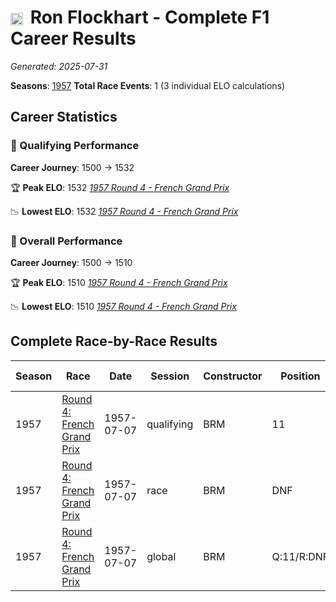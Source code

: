 # <img src="https://upload.wikimedia.org/wikipedia/commons/thumb/8/83/Flag_of_the_United_Kingdom_%283-5%29.svg/512px-Flag_of_the_United_Kingdom_%283-5%29.svg.png?20250726143817" alt="United Kingdom" width="20" height="auto" style="vertical-align: middle; margin-right: 5px;" onerror="this.outerHTML='🇬🇧'; this.style.marginRight='5px';"/> Ron Flockhart - Complete F1 Career Results

*Generated: 2025-07-31*

**Seasons**: [1957](../seasons/1957-season-report)
**Total Race Events**: 1 (3 individual ELO calculations)

## Career Statistics

### 🏁 Qualifying Performance
**Career Journey**: 1500 → 1532

🏆 **Peak ELO**: 1532
   *[1957 Round 4 - French Grand Prix](../seasons/1957-season-report#round-4-french-grand-prix)*

📉 **Lowest ELO**: 1532
   *[1957 Round 4 - French Grand Prix](../seasons/1957-season-report#round-4-french-grand-prix)*

### 🌟 Overall Performance
**Career Journey**: 1500 → 1510

🏆 **Peak ELO**: 1510
   *[1957 Round 4 - French Grand Prix](../seasons/1957-season-report#round-4-french-grand-prix)*

📉 **Lowest ELO**: 1510
   *[1957 Round 4 - French Grand Prix](../seasons/1957-season-report#round-4-french-grand-prix)*


## Complete Race-by-Race Results

| Season | Race | Date | Session | Constructor | Position | Starting ELO | ELO Change | Final ELO | Teammate |
|--------|------|------|---------|-------------|----------|--------------|------------|-----------|----------|
| 1957 | [Round 4: French Grand Prix](../seasons/1957-season-report#round-4-french-grand-prix) | 1957-07-07 | qualifying | BRM | 11 | 1500 | +32 | 1532 | <img src="https://upload.wikimedia.org/wikipedia/commons/a/a4/Flag_of_the_United_States.svg" alt="United States" width="20" height="auto" style="vertical-align: middle; margin-right: 5px;" onerror="this.outerHTML='🇺🇸'; this.style.marginRight='5px';"/> Herbert MacKay-Fraser |
| 1957 | [Round 4: French Grand Prix](../seasons/1957-season-report#round-4-french-grand-prix) | 1957-07-07 | race | BRM | DNF | 1500 | N/A | 1500 | <img src="https://upload.wikimedia.org/wikipedia/commons/a/a4/Flag_of_the_United_States.svg" alt="United States" width="20" height="auto" style="vertical-align: middle; margin-right: 5px;" onerror="this.outerHTML='🇺🇸'; this.style.marginRight='5px';"/> Herbert MacKay-Fraser |
| 1957 | [Round 4: French Grand Prix](../seasons/1957-season-report#round-4-french-grand-prix) | 1957-07-07 | global | BRM | Q:11/R:DNF | 1500 | +10 | 1510 | <img src="https://upload.wikimedia.org/wikipedia/commons/a/a4/Flag_of_the_United_States.svg" alt="United States" width="20" height="auto" style="vertical-align: middle; margin-right: 5px;" onerror="this.outerHTML='🇺🇸'; this.style.marginRight='5px';"/> Herbert MacKay-Fraser |
